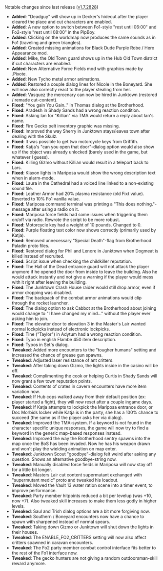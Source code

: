 Notable changes since last release ([v1.7.2828](https://github.com/rotators/Fo1in2/releases/tag/v1.7.2828))

- **Added**: "Deadguy" will show up in Decker's hideout after the player cleared the place and cut characters are enabled.
- **Added**: A new option to switch between Fo1-style "rest until 06:00" and Fo2-style "rest until 08:00" in the PipBoy.
- **Added**: Clicking on the worldmap now produces the same sounds as in Fo1 (traveling and green triangles).
- **Added**: Created missing animations for Black Dude Purple Robe / Hero Appearance mod.
- **Added**: Mike, the Old Town guard shows up in the Hub Old Town district if cut characters are enabled.
- **Added**: New Alternative Force Fields mod with graphics made by .Pixote.
- **Added**: New Tycho metal armor animations.
- **Added**: Restored a couple dialog lines for Nicole in the Boneyard. She will now also correctly react to the player stealing from her.
- **Added**: Vasquez the mercenary can now be hired in Junktown (restored / remade cut-content).
- **Fixed**: "You gain You Gain.." in Thomas dialog at the Brotherhood.
- **Fixed**: Aradesh in Shady Sands had a wrong reaction condition.
- **Fixed**: Asking Ian for "Killian" via TMA would return a reply about Ian's name.
- **Fixed**: Fire Gecko pelt inventory graphic was missing.
- **Fixed**: Improved the way Sherry in Junktown stays/leaves town after dealing with the Skulz.
- **Fixed**: It was possible to get two motorcycle keys from Griffith.
- **Fixed**: Katja's "can you open that door"-dialog option would also show up if the object was already unlocked (barely used in the game, but whatever I guess).
- **Fixed**: Killing Gizmo without Killian would result in a teleport back to Lars.
- **Fixed**: Klaxon lights in Mariposa would show the wrong description text when in alarm-mode.
- **Fixed**: Laura in the Cathedral had a voiced line linked to a non-existing sound file.
- **Fixed**: Leather Armor had 20% plasma resistance (old Fixt value). Reverted to 10% Fo1 vanilla value.
- **Fixed**: Mariposa command terminal was printing a "This does nothing."-message after using a radio on it.
- **Fixed**: Mariposa force fields had some issues when triggering them on/off via radio. Rewrote the script to be more robust.
- **Fixed**: Motorcycle key had a weight of 10 pounds. Changed to 0.
- **Fixed**: Purple floating text color now shows correctly (primarily used by Katja).
- **Fixed**: Removed unnecessary "Special Death"-flag from Brotherhood Paladin proto files.
- **Fixed**: Restored dialog for Phil and Lenore in Junktown when Dogmeat is killed instead of recruited.
- **Fixed**: Script issue when checking the childkiller reputation.
- **Fixed**: The Hall of the Dead entrance guard will not attack the player anymore if he opened the door from inside to leave the building. Also he would attack instantly and not give a warning if the player would mess with it right after leaving the building.
- **Fixed**: The Junktown Crash House raider would still drop armor, even if armor dropping was disabled.
- **Fixed**: The backpack of the combat armor animations would clip through the rocket launcher.
- **Fixed**: The dialog option to ask Cabbot at the Brotherhood about joining would change to "I have changed my mind..." without the player ever asking him to join.
- **Fixed**: The elevator door to elevation 3 in the Master's Lair wanted normal lockpicks instead of electronic lockpicks.
- **Fixed**: Tine ("Taylor") in Adytum had a wrong reaction condition.
- **Fixed**: Typo in english Flambe 450 item description.
- **Fixed**: Typos in Set's dialog.
- **Tweaked**: Added more encounters to the "tougher humans" setting and increased the chance of grease gun spawns.
- **Tweaked**: Adjusted laser resistance of ant critters.
- **Tweaked**: After taking down Gizmo, the lights inside in the casino will be off.
- **Tweaked**: Complimenting the cook or helping Curtis in Shady Sands will now grant a few town reputation points.
- **Tweaked**: Contents of crates in cavern encounters have more item variation now.
- **Tweaked**: If Hub cops walked away from their default position (ex: player started a fight), they will now reset after a couple ingame days.
- **Tweaked**: If Katja attempts to lockpick the Mariposa entrance door, or Doc Morbids locker while Katja is in the party, she has a 100% chance to succeed (the same as if the player asks her via dialog).
- **Tweaked**: Improved the TMA-system. If a keyword is not found in the character specific unique responses, the game will now try to find a keyword in the generic map-based responses instead.
- **Tweaked**: Improved the way the Brotherhood sentry spawns into the map once the BoS has been invaded. Now he has his weapon drawn and won't play the wielding animation on map enter.
- **Tweaked**: Junktown Scout "goodbye"-dialog felt weird after asking any question. Shows an alternative goodbye-string now.
- **Tweaked**: Manually disabled force fields in Mariposa will now stay off for a little bit longer.
- **Tweaked**: Masters Lair cut content supermutant exchanged with "supermutant medic" proto and tweaked his loadout.
- **Tweaked**: Moved the Vault 13 water ration scene into a timer event, to improve performance.
- **Tweaked**: Party member hitpoints reduced a bit per levelup (was +10, now +7). Also tweaked skill increases to make them less godly in higher levels.
- **Tweaked**: Saul and Trish dialog options are a bit more forgiving now.
- **Tweaked**: Southern / Boneyard encounters now have a chance to spawn with sharpened instead of normal spears.
- **Tweaked**: Taking down Gizmo or Junktown will shut down the lights in their houses.
- **Tweaked**: The ENABLE_FO2_CRITTERS setting will now also affect critters spawned in caravan encounters.
- **Tweaked**: The Fo2 party member combat control interface fits better to the rest of the Fo1 interface now.
- **Tweaked**: The gecko hunters are not giving a random outdoorsman-skill reward anymore.
